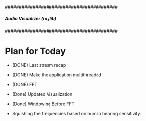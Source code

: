 #########################################
#####  Audio Visualizer (raylib) ########
#########################################

# Plan for Today
- (DONE) Last stream recap
- (DONE) Make the application multithreaded
- (DONE) FFT
- (Done) Updated Visualization

- (Done) Windowing Before FFT
- Squishing the frequencies based on human hearing sensitivity.
